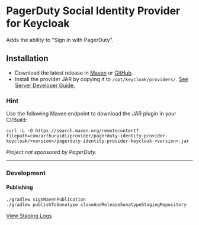 # PagerDuty Social Identity Provider for Keycloak

Adds the ability to "Sign in with PagerDuty".

## Installation

- Download the latest release in [Maven](https://search.maven.org/search?q=g:com.arthuryidi.provider) or [GitHub](https://github.com/pdt-ayidi/pagerduty-identity-provider-keycloak/releases/latest).
- Install the provider JAR by copying it to `/opt/keycloak/providers/`. [See Server Developer Guide.](https://www.keycloak.org/docs/latest/server_development/index.html#deploy-the-script-jar)

### Hint

Use the following Maven endpoint to download the JAR plugin in your CI/Build:

```shell
curl -L -O https://search.maven.org/remotecontent?filepath=com/arthuryidi/provider/pagerduty-identity-provider-keycloak/<version>/pagerduty-identity-provider-keycloak-<version>.jar
```

_Project not sponsored by PagerDuty._

---

### Development

#### Publishing

```
./gradlew signMavenPublication 
./gradlew publishToSonatype closeAndReleaseSonatypeStagingRepository
```
[View Staging Logs](https://s01.oss.sonatype.org/#stagingRepositories)


